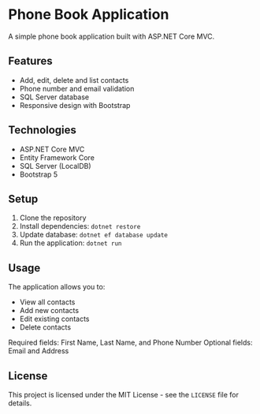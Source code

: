 # Phone Book Application

A simple phone book application built with ASP.NET Core MVC.

## Features

- Add, edit, delete and list contacts
- Phone number and email validation
- SQL Server database
- Responsive design with Bootstrap

## Technologies

- ASP.NET Core MVC
- Entity Framework Core
- SQL Server (LocalDB)
- Bootstrap 5

## Setup

1. Clone the repository
2. Install dependencies: `dotnet restore`
3. Update database: `dotnet ef database update`
4. Run the application: `dotnet run`

## Usage

The application allows you to:
- View all contacts
- Add new contacts
- Edit existing contacts
- Delete contacts

Required fields: First Name, Last Name, and Phone Number
Optional fields: Email and Address

## License

This project is licensed under the MIT License - see the `LICENSE` file for details. 